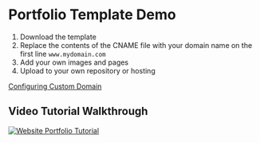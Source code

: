 # Portfolio Template Demo

1. Download the template
2. Replace the contents of the CNAME file with your domain name on the first line `www.mydomain.com`
3. Add your own images and pages
4. Upload to your own repository or hosting

[Configuring Custom Domain](https://docs.github.com/en/pages/getting-started-with-github-pages/configuring-a-publishing-source-for-your-github-pages-site)

## Video Tutorial Walkthrough

[![Website Portfolio Tutorial](https://img.youtube.com/vi/fqVYMRMsqLs/0.jpg)](https://www.youtube.com/watch?v=fqVYMRMsqLs "Website Portfolio Tutorial")
